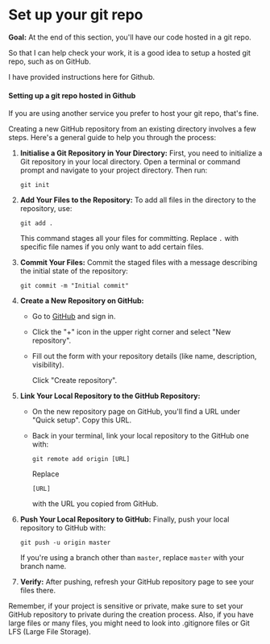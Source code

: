 # Set up your git repo

**Goal:** At the end of this section, you'll have our code hosted in a git repo.



So that I can help check your work, it is a good idea to setup a hosted git repo, such as on GitHub.

I have provided instructions here for Github.



#### Setting up a git repo hosted in Github

If you are using another service you prefer to host your git repo, that's fine.

Creating a new GitHub repository from an existing directory involves a few steps. Here's a general guide to help you through the process:

1. **Initialise a Git Repository in Your Directory:** First, you need to initialize a Git repository in your local directory. Open a terminal or command prompt and navigate to your project directory. Then run:

   ```
   git init
   ```

2. **Add Your Files to the Repository:** To add all files in the directory to the repository, use:

   ```
   git add .
   ```

   This command stages all your files for committing. Replace `.` with specific file names if you only want to add certain files.

3. **Commit Your Files:** Commit the staged files with a message describing the initial state of the repository:

   ```
   git commit -m "Initial commit"
   ```

4. **Create a New Repository on GitHub:**

   - Go to [GitHub](https://github.com/) and sign in.

   - Click the "+" icon in the upper right corner and select "New repository".

   - Fill out the form with your repository details (like name, description, visibility).

     Click "Create repository".

5. **Link Your Local Repository to the GitHub Repository:**

   - On the new repository page on GitHub, you'll find a URL under "Quick setup". Copy this URL.

   - Back in your terminal, link your local repository to the GitHub one with:

     ```
     git remote add origin [URL]
     ```

     Replace 

     ```
     [URL]
     ```

      with the URL you copied from GitHub.

6. **Push Your Local Repository to GitHub:** Finally, push your local repository to GitHub with:

   ```
   git push -u origin master
   ```

   If you're using a branch other than `master`, replace `master` with your branch name.

7. **Verify:** After pushing, refresh your GitHub repository page to see your files there.

Remember, if your project is sensitive or private, make sure to set your GitHub repository to private during the creation process. Also, if you have large files or many files, you might need to look into .gitignore files or Git LFS (Large File Storage).

